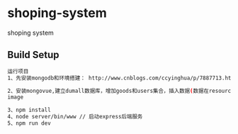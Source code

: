 # shoping-system

shoping system

## Build Setup

``` bash
运行项目
1、先安装mongodb和环境搭建： http://www.cnblogs.com/ccyinghua/p/7887713.html

2、安装mongovue,建立dumall数据库，增加goods和users集合，插入数据(数据在resource/dumall-goods和resource/dumall-users)
image

3、npm install
4、node server/bin/www // 启动express后端服务
5、npm run dev
```
